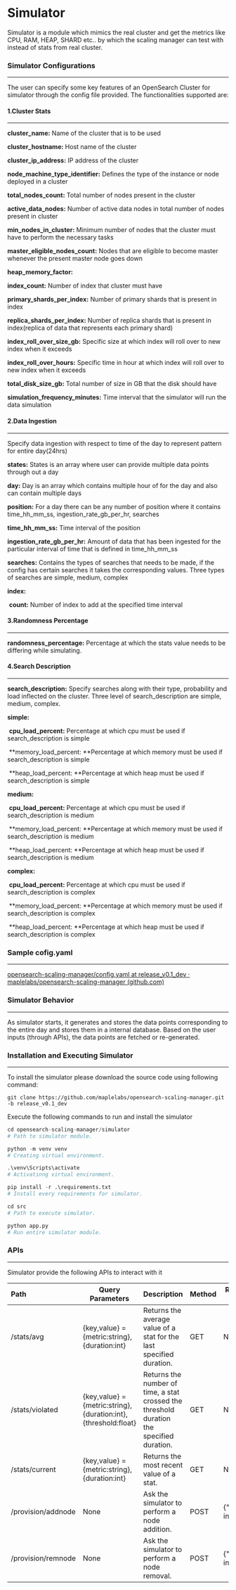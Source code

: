 # Simulator 

Simulator is a module which mimics the real cluster and get the metrics like CPU, RAM, HEAP, SHARD etc.. by which the scaling manager can test with instead of stats from real cluster.



### Simulator Configurations

------

The user can specify some key features of an OpenSearch Cluster for simulator through the config file provided. The functionalities supported are:



#### 1.Cluster Stats

------

**cluster_name:** Name of the cluster that is to be used

**cluster_hostname:** Host name of the cluster

**cluster_ip_address:** IP address of the cluster

**node_machine_type_identifier:** Defines the type of the instance or node deployed in a cluster

**total_nodes_count:** Total number of nodes present in the cluster

**active_data_nodes:** Number of active data nodes in total number of nodes present in cluster

**min_nodes_in_cluster:** Minimum number of nodes that the cluster must have to perform the necessary tasks

**master_eligible_nodes_count:** Nodes that are eligible to become master whenever the present master node goes down

**heap_memory_factor:**

**index_count:** Number of index that cluster must have

**primary_shards_per_index:** Number of primary shards that is present in index

**replica_shards_per_index:** Number of replica shards that is present in index(replica of data that represents each primary shard)

**index_roll_over_size_gb:** Specific size at which index will roll over to new index when it exceeds

**index_roll_over_hours:** Specific time in hour at which index will roll over to new index when it exceeds

**total_disk_size_gb:** Total number of size in GB that the disk should have

**simulation_frequency_minutes:** Time interval that the simulator will run the data simulation



#### 2.Data Ingestion

------

Specify data ingestion with respect to time of the day to represent pattern for entire day(24hrs)

**states:** States is an array where user can provide multiple data points through out a day

**day:** Day is an array which contains multiple hour of for the day and also can contain multiple days

**position:** For a day there can be any number of position where it contains time_hh_mm_ss, ingestion_rate_gb_per_hr, searches

**time_hh_mm_ss:** Time interval of the position

**ingestion_rate_gb_per_hr:** Amount of data that has been ingested for the particular interval of time that is defined in time_hh_mm_ss

**searches:** Contains the types of searches that needs to be made, if the config has certain searches it takes the corresponding values. Three types of searches are simple, medium, complex

**index:**

​	**count:** Number of index to add at the specified time interval



#### 3.Randomness Percentage

------

**randomness_percentage:**  Percentage at which the stats value needs to be differing while simulating.



#### 4.Search Description

------

**search_description:** Specify searches along with their type, probability and load inflected on the cluster. Three level of search_description are simple, medium, complex.

**simple:**

​	**cpu_load_percent:** Percentage at which cpu must be used if search_description is simple

​	**memory_load_percent: **Percentage at which memory must be used if search_description is simple

​	**heap_load_percent: **Percentage at which heap must be used  if search_description is simple

**medium:**

​	**cpu_load_percent:** Percentage at which cpu must be used if search_description is medium

​	**memory_load_percent: **Percentage at which memory must be used if search_description is medium

​	**heap_load_percent: **Percentage at which heap must be used if search_description is medium

**complex:**

​	**cpu_load_percent:** Percentage at which cpu must be used if search_description is complex

​	**memory_load_percent: **Percentage at which memory must be used if search_description is complex

​	**heap_load_percent: **Percentage at which heap must be used if search_description is complex



### Sample cofig.yaml

------

[opensearch-scaling-manager/config.yaml at release_v0.1_dev · maplelabs/opensearch-scaling-manager (github.com)](https://github.com/maplelabs/opensearch-scaling-manager/blob/release_v0.1_dev/simulator/src/config.yaml)



### Simulator Behavior

------

As simulator starts, it generates and stores the data points corresponding to the entire day and stores them in a internal database. Based on the user inputs (through APIs), the data points are fetched or re-generated.



### Installation and Executing Simulator

------

To install the simulator please download the source code using following command:

```
git clone https://github.com/maplelabs/opensearch-scaling-manager.git -b release_v0.1_dev
```



Execute the following commands to run and install the simulator

```python
cd opensearch-scaling-manager/simulator
# Path to simulator module.

python -m venv venv
# Creating virtual environment.

.\venv\Scripts\activate
# Activatinng virtual environment.

pip install -r .\requirements.txt
# Install every requirements for simulator.

cd src
# Path to execute simulator.

python app.py
# Run entire simulator module.
```



### APIs

------

Simulator provide the following APIs to interact with it

| Path               | Query Parameters                                             | Description                                                  | Method | Request Body       | Response                                   |
| :----------------- | ------------------------------------------------------------ | ------------------------------------------------------------ | ------ | ------------------ | ------------------------------------------ |
| /stats/avg         | {key,value} = {metric:string},{duration:int}                 | Returns the average value of a stat for the last specified duration. | GET    | None               | {"avg": float, "min": float, "max": float} |
| /stats/violated    | {key,value} = {metric:string},{duration:int},{threshold:float} | Returns the number of time, a stat crossed the threshold duration the specified duration. | GET    | None               | {"ViolatedCount": int}                     |
| /stats/current     | {key,value} = {metric:string},{duration:int}                 | Returns the most recent value of a stat.                     | GET    | None               | {"current": float}                         |
| /provision/addnode | None                                                         | Ask the simulator to perform a node addition.                | POST   | {"nodes": integer} | {"nodes": int}                             |
| /provision/remnode | None                                                         | Ask the simulator to perform a node removal.                 | POST   | {"nodes": integer} | {"nodes": int}                             |